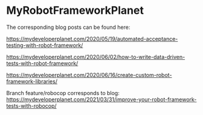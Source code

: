 # MyRobotFrameworkPlanet

The corresponding blog posts can be found here: 

https://mydeveloperplanet.com/2020/05/19/automated-acceptance-testing-with-robot-framework/

https://mydeveloperplanet.com/2020/06/02/how-to-write-data-driven-tests-with-robot-framework/

https://mydeveloperplanet.com/2020/06/16/create-custom-robot-framework-libraries/

Branch feature/robocop corresponds to blog: https://mydeveloperplanet.com/2021/03/31/improve-your-robot-framework-tests-with-robocop/
